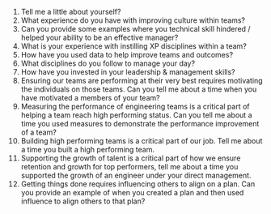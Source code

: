 1. Tell me a little about yourself?
2. What experience do you have with improving culture within teams?
3. Can you provide some examples where you technical skill hindered / helped your ability to be an effective manager?
4. What is your experience with instilling XP disciplines within a team?
5. How have you used data to help improve teams and outcomes?
6. What disciplines do you follow to manage your day?
7. How have you invested in your leadership & management skills?
8. Ensuring our teams are performing at their very best requires motivating the individuals on those teams.  Can you tell me about a time when you have motivated a members of your team?
9. Measuring the performance of engineering teams is a critical part of helping a team reach high performing status.  Can you tell me about a time you used measures to demonstrate the performance improvement of a team?
10. Building high performing teams is a critical part of our job.  Tell me about a time you built a high performing team.
11. Supporting the growth of talent is a critical part of how we ensure retention and growth for top performers, tell me about a time you supported the growth of an engineer under your direct management.
12. Getting things done requires influencing others to align on a plan.  Can you provide an example of when you created a plan and then used influence to align others to that plan?

